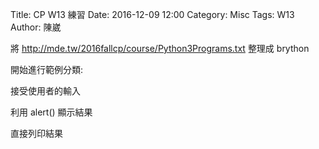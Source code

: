 Title: CP W13 練習
Date: 2016-12-09 12:00
Category: Misc
Tags: W13
Author: 陳崴

將 <a href="http://mde.tw/2016fallcp/course/Python3Programs.txt">http://mde.tw/2016fallcp/course/Python3Programs.txt</a> 整理成 brython

<!-- PELICAN_END_SUMMARY -->

<!-- 導入 Brython 標準程式庫 -->

<script type="text/javascript" 
    src="https://cdn.rawgit.com/brython-dev/brython/master/www/src/brython_dist.js">
</script>

<!-- 啟動 Brython -->
<script>
window.onload=function(){
brython(1);
}
</script>

<!-- 以下實際利用  Brython 畫圖 -->
<div id="container"></div>
<script type="text/python3">
from browser import document as doc
from browser import html
container = doc['container']
mystring = ""
num = input("請輸入重複執行次數:")
#for i in range(1,11):
for i in range(1,int(num)+1):         
    mystring += str(i) + ": hello mde" + html.BR()
container <= mystring
</script>

<div id="temperature"></div>
<script type="text/python3">
from browser import document as doc
from browser import html
container = doc['temperature']
mystring = ""
cdegree = input("請輸入攝氏溫度:")
fdegree = float(cdegree)*9/5 + 32
output_string = "攝氏 "+str(cdegree) + "度=華氏 " + str(fdegree) + "度"
container <= output_string
</script>

開始進行範例分類:

接受使用者的輸入

利用 alert() 顯示結果

直接列印結果

